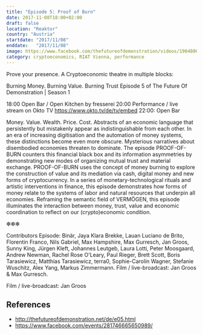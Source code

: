 ```yaml
---
title: "Episode 5: Proof of Burn"
date: 2017-11-08T18:00+02:00
draft: false
location: "Reaktor"
country: "Austria"
startdate: "2017/11/08"
enddate:   "2017/11/08"
image: https://www.facebook.com/thefutureofdemonstration/videos/1904806862868785/?t=1
category: cryptoeconomics, RIAT Vienna, performance
---
```


Prove your presence.
A Cryptoeconomic theatre in multiple blocks:

Burning Money. Burning Value. Burning Trust
Episode 5 of The Future Of Demonstration | Season 1

18:00 Open Bar / Open Kitchen by fresserei
20:00 Performance / live stream on Okto TV
https://www.okto.tv/de/tv/embed
22:00: Open Bar

Money. Value. Wealth. Price. Cost. Abstracts of an economic language that persistently but mistakenly appear as indistinguishable from each other. In an era of increasing digitisation and the automation of money systems, these distinctions become even more obscure. Mysterious narratives about disembodied economies threaten to dominate.
The episode PROOF-OF-BURN counters this financial black box and its information asymmetries by demonstrating new modes of organizing mutual trust and material exchange. PROOF-OF-BURN uses the concept of money burning to explore the construction of value and its mediation via cash, digital money and new forms of cryptocurrency. In a series of monetary-technological rituals and artistic interventions in finance, this episode demonstrates how forms of money relate to the systems of labor and natural resources that underpin all economies. Reframing the semantic field of VERMÖGEN, this episode illuminates the interaction between money, trust, value and economic coordination to reflect on our (crypto)economic condition.


❇❇❇

Contributors Episode:
Binär, Jaya Klara Brekke, Lauan Luciano de Brito, Florentin Franco, Nils Gabriel, Max Hampshire, Max Gurresch, Jan Groos, Sunny King, Jürgen Kleft, Johannes Leutgeb, Laura Lotti, Peter Moosgaard, Andrew Newman, Rachel Rose O'Leary, Paul Rieger, Brett Scott, Boris Tarasiewicz, Matthias Tarasiewicz, terra0, Sophie-Carolin Wagner, Stefanie Wuschitz, Alex Yang, Markus Zimmermann. Film / live-broadcast: Jan Groos & Max Gurresch.

Film / live-broadcast: Jan Groos

## References
* http://thefutureofdemonstration.net/de/e05.html
* https://www.facebook.com/events/281746665650989/
